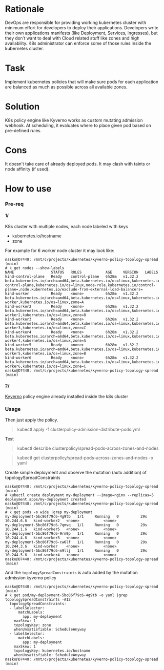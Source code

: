 # Rationale
DevOps are responsible for providing working kubernetes cluster with minimum effort for developers to deploy their applications. 
Developers write their own applications manifests (like Deployment, Services, Ingresses), but they don’t want to deal with Cloud related stuff like zones and high availability. 
K8s administrator can enforce some of those rules inside the kubernetes cluster.

# Task
Implement kubernetes policies that will make sure pods for each application are balanced as much as possible across all available zones. 

# Solution
K8s policy engine like Kyverno works as custom mutating admission webhook.
At scheduling, it evaluates where to place given pod based on pre-defined rules.

# Cons
It doesn't take care of already deployed pods.
It may clash with taints or node affinity (if used).

# How to use
### Pre-req
#### 1/

K8s cluster with multiple nodes, each node labeled with keys
- kubernetes.io/hostname
- zone

For example for 6 worker node cluster it may look like:

```
nasko@D7440: /mnt/c/projects/kubernetes/kyverno-policy-topology-spread (main)
# k get nodes --show-labels
NAME                 STATUS   ROLES           AGE     VERSION   LABELS
kind-control-plane   Ready    control-plane   6h28m   v1.32.2   beta.kubernetes.io/arch=amd64,beta.kubernetes.io/os=linux,kubernetes.io/arch=amd64,kubernetes.io/hostname=kind-control-plane,kubernetes.io/os=linux,node-role.kubernetes.io/control-plane=,node.kubernetes.io/exclude-from-external-load-balancers=
kind-worker          Ready    <none>          6h28m   v1.32.2   beta.kubernetes.io/arch=amd64,beta.kubernetes.io/os=linux,kubernetes.io/arch=amd64,kubernetes.io/hostname=kind-worker,kubernetes.io/os=linux,zone=A
kind-worker2         Ready    <none>          6h28m   v1.32.2   beta.kubernetes.io/arch=amd64,beta.kubernetes.io/os=linux,kubernetes.io/arch=amd64,kubernetes.io/hostname=kind-worker2,kubernetes.io/os=linux,zone=B
kind-worker3         Ready    <none>          6h28m   v1.32.2   beta.kubernetes.io/arch=amd64,beta.kubernetes.io/os=linux,kubernetes.io/arch=amd64,kubernetes.io/hostname=kind-worker3,kubernetes.io/os=linux,zone=C
kind-worker4         Ready    <none>          6h28m   v1.32.2   beta.kubernetes.io/arch=amd64,beta.kubernetes.io/os=linux,kubernetes.io/arch=amd64,kubernetes.io/hostname=kind-worker4,kubernetes.io/os=linux,zone=A
kind-worker5         Ready    <none>          6h28m   v1.32.2   beta.kubernetes.io/arch=amd64,beta.kubernetes.io/os=linux,kubernetes.io/arch=amd64,kubernetes.io/hostname=kind-worker5,kubernetes.io/os=linux,zone=B
kind-worker6         Ready    <none>          6h28m   v1.32.2   beta.kubernetes.io/arch=amd64,beta.kubernetes.io/os=linux,kubernetes.io/arch=amd64,kubernetes.io/hostname=kind-worker6,kubernetes.io/os=linux,zone=C
nasko@D7440: /mnt/c/projects/kubernetes/kyverno-policy-topology-spread (main)

```

#### 2/
[Kyverno](https://kyverno.io/docs/installation/methods/) policy engine already installed inside the k8s cluster

### Usage

Then just apply the policy.

> kubectl apply -f clusterpolicy-admission-distribute-pods.yml

Test

> kubectl describe clusterpolicy/spread-pods-across-zones-and-nodes

> kubectl get clusterpolicy/spread-pods-across-zones-and-nodes -o yaml

Create simple deployment and observe the mutation (auto addition) of topologySpreadConstraints

```
nasko@D7440: /mnt/c/projects/kubernetes/kyverno-policy-topology-spread (main)
# kubectl create deployment my-deployment --image=nginx --replicas=5
deployment.apps/my-deployment created
nasko@D7440: /mnt/c/projects/kubernetes/kyverno-policy-topology-spread (main)
# k get pods -o wide |grep my-deployment
my-deployment-5bc86f79c6-4g9tb   1/1     Running   0          29s    10.244.6.6   kind-worker2   <none>           <none>
my-deployment-5bc86f79c6-7qmvq   1/1     Running   0          29s    10.244.1.6   kind-worker5   <none>           <none>
my-deployment-5bc86f79c6-9rm9p   1/1     Running   0          29s    10.244.4.6   kind-worker3   <none>           <none>
my-deployment-5bc86f79c6-cw6lf   1/1     Running   0          29s    10.244.3.6   kind-worker    <none>           <none>
my-deployment-5bc86f79c6-m9llj   1/1     Running   0          29s    10.244.5.6   kind-worker4   <none>           <none>
nasko@D7440: /mnt/c/projects/kubernetes/kyverno-policy-topology-spread (main)

```

And the `topologySpreadConstraints` is auto added by the mutation admission kyverno policy
 
```
nasko@D7440: /mnt/c/projects/kubernetes/kyverno-policy-topology-spread (main)
# k get pod/my-deployment-5bc86f79c6-4g9tb -o yaml |grep topologySpreadConstraints -A12
  topologySpreadConstraints:
  - labelSelector:
      matchLabels:
        app: my-deployment
    maxSkew: 1
    topologyKey: zone
    whenUnsatisfiable: ScheduleAnyway
  - labelSelector:
      matchLabels:
        app: my-deployment
    maxSkew: 1
    topologyKey: kubernetes.io/hostname
    whenUnsatisfiable: ScheduleAnyway
nasko@D7440: /mnt/c/projects/kubernetes/kyverno-policy-topology-spread (main)

```
